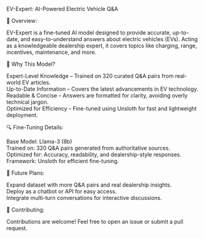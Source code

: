 EV-Expert: AI-Powered Electric Vehicle Q&A

📌 Overview:

EV-Expert is a fine-tuned AI model designed to provide accurate, up-to-date, and easy-to-understand answers about electric vehicles (EVs). Acting as a knowledgeable dealership expert, it covers topics like charging, range, incentives, maintenance, and more.

🚀 Why This Model?

Expert-Level Knowledge – Trained on 320 curated Q&A pairs from real-world EV articles.\
Up-to-Date Information – Covers the latest advancements in EV technology.\
Readable & Concise – Answers are formatted for clarity, avoiding overly technical jargon.\
Optimized for Efficiency – Fine-tuned using Unsloth for fast and lightweight deployment.

🔍 Fine-Tuning Details:

Base Model: Llama-3 (8b)\
Trained on: 320 Q&A pairs generated from authoritative sources.\
Optimized for: Accuracy, readability, and dealership-style responses.\
Framework: Unsloth for efficient fine-tuning.

🎯 Future Plans:

Expand dataset with more Q&A pairs and real dealership insights.\
Deploy as a chatbot or API for easy access.\
Integrate multi-turn conversations for interactive discussions.

🤝 Contributing:

Contributions are welcome! Feel free to open an issue or submit a pull request.
